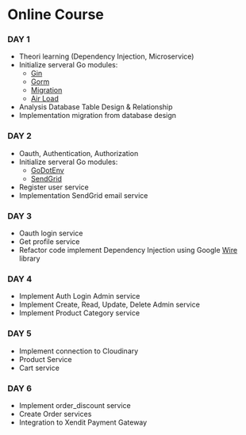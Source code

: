 # Online Course

### DAY 1

- Theori learning (Dependency Injection, Microservice)
- Initialize serveral Go modules:
  - [Gin](https://github.com/gin-gonic/gin)
  - [Gorm](https://gorm.io/)
  - [Migration](https://github.com/golang-migrate/migrate)
  - [Air Load](https://github.com/cosmtrek/air)
- Analysis Database Table Design & Relationship
- Implementation migration from database design

### DAY 2

- Oauth, Authentication, Authorization
- Initialize serveral Go modules:
  - [GoDotEnv](https://github.com/joho/godotenv)
  - [SendGrid](https://github.com/sendgrid/sendgrid-go)
- Register user service
- Implementation SendGrid email service

### DAY 3

- Oauth login service
- Get profile service
- Refactor code implement Dependency Injection using Google [Wire](https://github.com/google/wire) library

### DAY 4

- Implement Auth Login Admin service
- Implement Create, Read, Update, Delete Admin service
- Implement Product Category service

### DAY 5

- Implement connection to Cloudinary
- Product Service
- Cart service

### DAY 6

- Implement order_discount service
- Create Order services
- Integration to Xendit Payment Gateway
